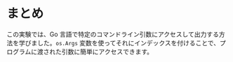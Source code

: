 # まとめ

この実験では、Go 言語で特定のコマンドライン引数にアクセスして出力する方法を学びました。`os.Args` 変数を使ってそれにインデックスを付けることで、プログラムに渡された引数に簡単にアクセスできます。
